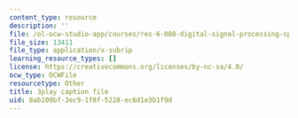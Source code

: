 ```yaml
---
content_type: resource
description: ''
file: /ol-ocw-studio-app/courses/res-6-008-digital-signal-processing-spring-2011/8ab109bf3ec91f8f5228ec6d1e3b1f9d_OQNR099y8mM.srt
file_size: 13411
file_type: application/x-subrip
learning_resource_types: []
license: https://creativecommons.org/licenses/by-nc-sa/4.0/
ocw_type: OCWFile
resourcetype: Other
title: 3play caption file
uid: 8ab109bf-3ec9-1f8f-5228-ec6d1e3b1f9d
---
```


